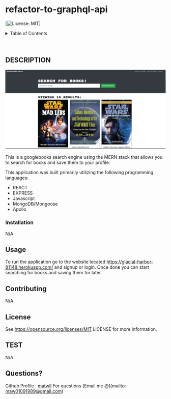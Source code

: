 # refactor-to-graphql-api

[![License: MIT](https://img.shields.io/badge/License-MIT-yellow.svg)]

<!-- TABLE OF CONTENTS -->
<details>
  <summary>Table of Contents</summary>
  <ol>
    <li>
      <a href="#about-the-project">About The Project</a>
      <ul>
        <li><a href="#built-with">Built With</a></li>
      </ul>
    </li>
    <li><a href="#usage">Usage</a></li>
    <li><a href="#contributing">Contributing</a></li>
    <li><a href="#license">License</a></li>
    <li><a href="#contact">Contact</a></li>
    <li><a href="#acknowledgments">Acknowledgments</a></li>
  </ol>
</details>
<br />
<br />

<!-- DESCRIPTION -->

## DESCRIPTION

<!-- ![webpage screenshot](./assets/images/webpage-screenshot.png) -->
<img src="./client/public/assets/MERN-google-books-screenshot.png" width="600" text-align="center">

This is a googlebooks search engine using the MERN stack that allows you to search for books and save them to your profile.

This application was built primarily utilizing the following programming languages:

- REACT
- EXPRESS
- Javascript
- MongoDB/Mongoose
- Apollo

### Installation

N/A

<!-- USAGE EXAMPLES -->

## Usage

To run the application go to the website located <https://glacial-harbor-81148.herokuapp.com/> and signup or login. Once done you can start searching for books and saving them for later.

<!-- CONTRIBUTORING -->

## Contributing

N/A

<!-- LICENSE -->

## License

See https://opensource.org/licenses/MIT LICENSE for more information.

<!-- TEST -->

## TEST

N/A

<!-- Questions -->

## Questions?

Github Profile : <a href="https://github.com/matwll">matwll</a>
For questions [Email me @](mailto: maw01091989@gmail.com)
